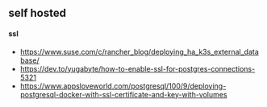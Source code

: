 ## self hosted

#### ssl
- https://www.suse.com/c/rancher_blog/deploying_ha_k3s_external_database/
- https://dev.to/yugabyte/how-to-enable-ssl-for-postgres-connections-5321
- https://www.appsloveworld.com/postgresql/100/9/deploying-postgresql-docker-with-ssl-certificate-and-key-with-volumes